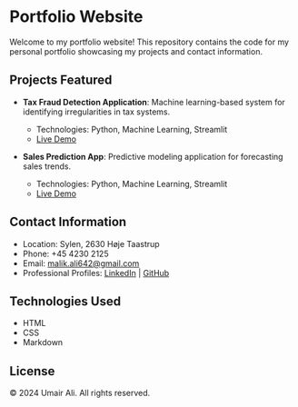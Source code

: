 # Portfolio Website

Welcome to my portfolio website! This repository contains the code for my personal portfolio showcasing my projects and contact information.

## Projects Featured

- **Tax Fraud Detection Application**: Machine learning-based system for identifying irregularities in tax systems.
  - Technologies: Python, Machine Learning, Streamlit
  - [Live Demo](https://tax-fraud-detection.onrender.com/)

- **Sales Prediction App**: Predictive modeling application for forecasting sales trends.
  - Technologies: Python, Machine Learning, Streamlit
  - [Live Demo](https://sales-prediction-d4u6.onrender.com/)

## Contact Information

- Location: Sylen, 2630 Høje Taastrup
- Phone: +45 4230 2125
- Email: malik.ali642@gmail.com
- Professional Profiles: [LinkedIn](https://www.linkedin.com/in/yourlinkedinprofile) | [GitHub](https://github.com/ituhub)

## Technologies Used

- HTML
- CSS
- Markdown

## License

© 2024 Umair Ali. All rights reserved.
